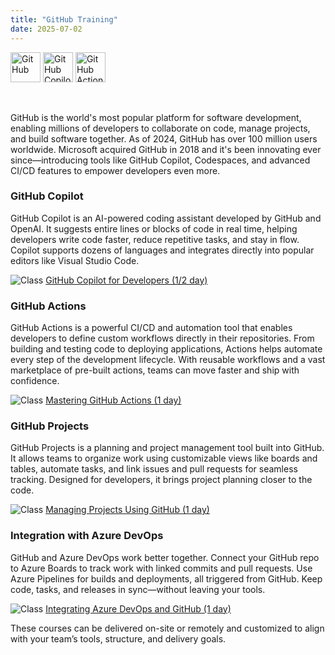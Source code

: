 ```yaml
---
title: "GitHub Training"
date: 2025-07-02
---
```


<img src="/images/icons/github.png" alt="GitHub" title="GitHub" style="height: 48px; margin-bottom: 0; vertical-align: middle;">
<img src="/images/icons/github-copilot.png" alt="GitHub Copilot" title="GitHub Copilot" style="height: 48px; margin-bottom: 0; vertical-align: middle;">
<img src="/images/icons/github-actions.png" alt="GitHub Actions" title="GitHub Actions" style="height: 48px; margin-bottom: 0; vertical-align: middle;">

<br/><br/>
GitHub is the world's most popular platform for software development, enabling millions of developers to collaborate on code, manage projects, and build software together. As of 2024, GitHub has over 100 million users worldwide. Microsoft acquired GitHub in 2018  and it's been innovating ever since—introducing tools like GitHub Copilot, Codespaces, and advanced CI/CD features to empower developers even more.

### GitHub Copilot
GitHub Copilot is an AI-powered coding assistant developed by GitHub and OpenAI. It suggests entire lines or blocks of code in real time, helping developers write code faster, reduce repetitive tasks, and stay in flow. Copilot supports dozens of languages and integrates directly into popular editors like Visual Studio Code.

<img src="/images/icons/class.png" alt="Class" title="Training Class"> [GitHub Copilot for Developers (1/2 day)](/gcd/)<br/>

### GitHub Actions
GitHub Actions is a powerful CI/CD and automation tool that enables developers to define custom workflows directly in their repositories. From building and testing code to deploying applications, Actions helps automate every step of the development lifecycle. With reusable workflows and a vast marketplace of pre-built actions, teams can move faster and ship with confidence.

<img src="/images/icons/class.png" alt="Class" title="Training Class"> [Mastering GitHub Actions (1 day)](/mga/)<br/>

### GitHub Projects
GitHub Projects is a planning and project management tool built into GitHub. It allows teams to organize work using customizable views like boards and tables, automate tasks, and link issues and pull requests for seamless tracking. Designed for developers, it brings project planning closer to the code.

<img src="/images/icons/class.png" alt="Class" title="Training Class"> [Managing Projects Using GitHub (1 day)](/mpg/)<br/>

### Integration with Azure DevOps
GitHub and Azure DevOps work better together. Connect your GitHub repo to Azure Boards to track work with linked commits and pull requests. Use Azure Pipelines for builds and deployments, all triggered from GitHub. Keep code, tasks, and releases in sync—without leaving your tools.

<img src="/images/icons/class.png" alt="Class" title="Training Class"> [Integrating Azure DevOps and GitHub (1 day)](/iadg/)<br/>

These courses can be delivered on-site or remotely and customized to align with your team’s tools, structure, and delivery goals.